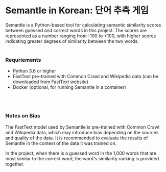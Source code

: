 # Semantle in Korean: 단어 추측 게임

Semantle is a Python-based tool for calculating semantic similarity scores between guessed and correct words in this project. The scores are represented as a number ranging from -100 to +100, with higher scores indicating greater degrees of similarity between the two words.
<br><br>

### Requriements

- Python 3.6 or higher
- FastText pre-trained with Common Crawl and Wikipedia data (can be downloaded from FastText website)
- Docker (optional, for running Semantle in a container)

<br><br>
### Notes on Bias

The FastText model used by Semantle is pre-trained with Common Crawl and Wikipedia data, which may introduce bias depending on the sources and quality of the data. It is recommended to evaluate the results of Semantle in the context of the data it was trained on.

In the project, when there is a guessed word in the 1,000 words that are most similar to the correct word, the word's similarity ranking is provided together.